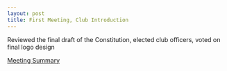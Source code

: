 ```yaml
---
layout: post
title: First Meeting, Club Introduction
---
```


Reviewed the final draft of the Constitution, elected club officers, voted on final logo design

[Meeting Summary](https://bhccstem.github.io/files/STEM_Meeting_Notes_11_1_22.pdf)
